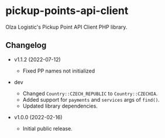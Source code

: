 # pickup-points-api-client

Olza Logistic's Pickup Point API Client PHP library.

## Changelog

* v1.1.2 (2022-07-12)
  * Fixed PP names not initialized

* dev
  * Changed `Country::CZECH_REPUBLIC` to `Country::CZECHIA`.
  * Added support for `payments` and `services` args of `find()`.
  * Updated library dependencies.

* v1.0.0 (2022-02-16)
  * Initial public release.
